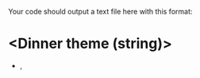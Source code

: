 Your code should output a text file here with this format:

# <Dinner theme (string)>
 - <Member Name>, <Title> @ <Company>. Interested in <list of interests>
 - <Member Name>, <Title> @ <Company>. Interested in <list of interests>
 - ...

# <Dinner theme>
 - <Member Name>, <Title> @ <Company>. Interested in <list of interests>
 - <Member Name>, <Title> @ <Company>. Interested in <list of interests>
 - ...

# ...

# Example

# CTOs
 - Elizabeth Warren, CTO @ Package.io. Interested in 1:1s and databases.
 - Pete Buttigieg, CTO @ Shadow Security. Interested in company strategy.
 - Andrew Yang, CTO @ Code for America. Interested in recruiting.
 - Mike Bloomberg, VP Eng @ Billionaire Tech. Interested in recruiting.
 - John Delaney, CTO @ ZenPolling. Interested in databases and company culture.
 - Tulsi Gabbard, CTO @ Rainbow Warrior Shipping. Interested in agile and difficult conversations.

# Recruiting
 - Bernie Sanders - Marketing Manager @ Code for America. Interested in recruiting.
 - Joe Biden - VP Sales @ Package.io. Interested in difficult conversations and recruiting.
 - Amy Klobuchar - CMO @ Code for America. Interested in recruiting and company culture.
 - Deval Patrick - VP Eng @ ZenPolling. Interested in recruiting.
 - Tom Steyer - COO @ Billionaire Tech. Interested in 1:1s and recruiting.
 - Michael Bennet - Managing Director @ Anschutz Investment Company. Interested in recruiting and 1:1s.

